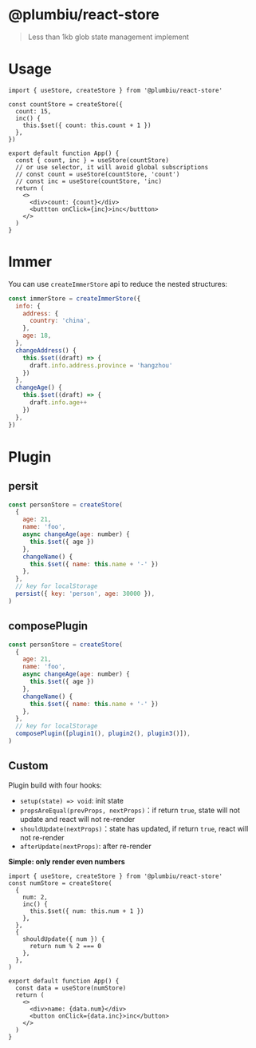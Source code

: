 # @plumbiu/react-store

> Less than 1kb glob state management implement

# Usage

```tsx
import { useStore, createStore } from '@plumbiu/react-store'

const countStore = createStore({
  count: 15,
  inc() {
    this.$set({ count: this.count + 1 })
  },
})

export default function App() {
  const { count, inc } = useStore(countStore)
  // or use selector, it will avoid global subscriptions
  // const count = useStore(countStore, 'count')
  // const inc = useStore(countStore, 'inc)
  return (
    <>
      <div>count: {count}</div>
      <buttton onClick={inc}>inc</buttton>
    </>
  )
}
```

# Immer

You can use `createImmerStore` api to reduce the nested structures:

```jsx
const immerStore = createImmerStore({
  info: {
    address: {
      country: 'china',
    },
    age: 18,
  },
  changeAddress() {
    this.$set((draft) => {
      draft.info.address.province = 'hangzhou'
    })
  },
  changeAge() {
    this.$set((draft) => {
      draft.info.age++
    })
  },
})
```

# Plugin

## persit

```js
const personStore = createStore(
  {
    age: 21,
    name: 'foo',
    async changeAge(age: number) {
      this.$set({ age })
    },
    changeName() {
      this.$set({ name: this.name + '-' })
    },
  },
  // key for localStorage
  persist({ key: 'person', age: 30000 }),
)
```

## composePlugin

```js
const personStore = createStore(
  {
    age: 21,
    name: 'foo',
    async changeAge(age: number) {
      this.$set({ age })
    },
    changeName() {
      this.$set({ name: this.name + '-' })
    },
  },
  // key for localStorage
  composePlugin([plugin1(), plugin2(), plugin3()]),
)
```

## Custom

Plugin build with four hooks:

- `setup(state) => void`: init state
- `propsAreEqual(prevProps, nextProps)`：if return `true`, state will not update and react will not re-render
- `shouldUpdate(nextProps)`：state has updated, if return `true`, react will not re-render
- `afterUpdate(nextProps)`: after re-render

**Simple: only render even numbers**

```tsx
import { useStore, createStore } from '@plumbiu/react-store'
const numStore = createStore(
  {
    num: 2,
    inc() {
      this.$set({ num: this.num + 1 })
    },
  },
  {
    shouldUpdate({ num }) {
      return num % 2 === 0
    },
  },
)

export default function App() {
  const data = useStore(numStore)
  return (
    <>
      <div>name: {data.num}</div>
      <button onClick={data.inc}>inc</button>
    </>
  )
}
```
